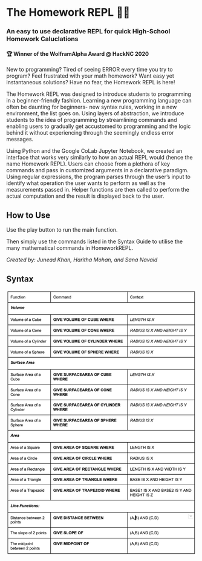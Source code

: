 # **The Homework REPL 📝💯** 
### An easy to use declarative REPL for quick High-School Homework Caluclations

#### 🏆 Winner of the WolframAlpha Award @ HackNC 2020 

New to programming? Tired of seeing ERROR every time you try to program? Feel frustrated with your math homework? Want easy yet instantaneous solutions? Have no fear, the Homework REPL is here!


The Homework REPL was designed to introduce students to programming in a beginner-friendly fashion. Learning a new programming language can often be daunting for beginners- new syntax rules, working in a new environment, the list goes on. Using layers of abstraction, we introduce students to the idea of programming by streamlining commands and enabling users to gradually get accustomed to programming and the logic behind it without experiencing through the seemingly endless error messages. 


Using Python and the Google CoLab Jupyter Notebook, we created an interface that works very similarly to how an actual REPL would (hence the name Homework REPL). Users can choose from a plethora of key commands and pass in customized arguments in a declarative paradigm. Using regular expressions, the program parses through the user’s input to identify what operation the user wants to perform as well as the measurements passed in. Helper functions are then called to perform the actual computation and the result is displayed back to the user. 

## How to Use

Use the play button to run the main function.

Then simply use the commands listed in the Syntax Guide to utilise the many mathematical commands in HomeworkREPL.

*Created by: Junead Khan, Haritha Mohan, and Sana Navaid*

## Syntax

 <img src="Syntax.png" width="800"/>
